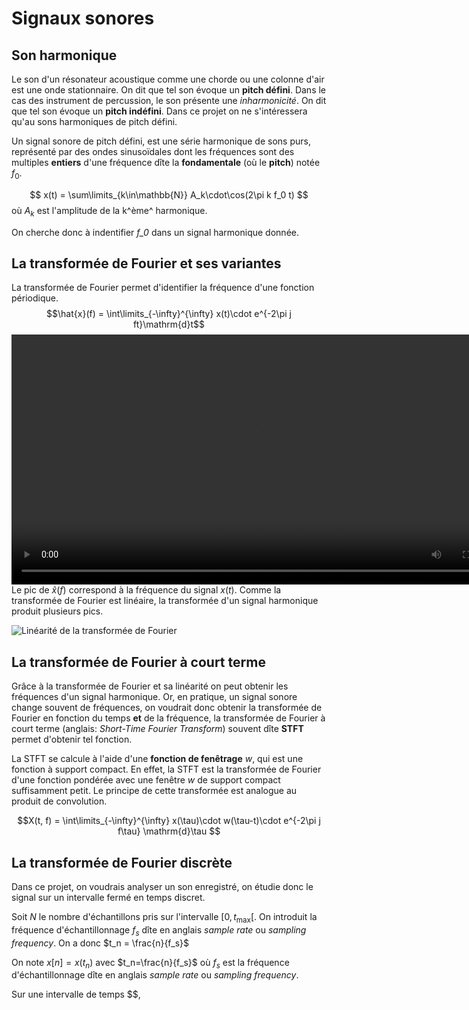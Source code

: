 # Signaux sonores

## Son harmonique

Le son d'un résonateur acoustique comme une chorde ou une colonne d'air
est une onde stationnaire. On dit que tel son évoque un **pitch défini**.
Dans le cas des instrument de percussion, le son présente une *inharmonicité*.
On dit que tel son évoque un **pitch indéfini**.
Dans ce projet on ne s'intéressera qu'au sons harmoniques de pitch défini.

Un signal sonore de pitch défini, est une série harmonique de sons purs, représenté par
des ondes sinusoïdales dont les fréquences sont des multiples **entiers**
d'une fréquence dîte la **fondamentale** (où le **pitch**) notée $f_0$.

$$ x(t) = \sum\limits_{k\in\mathbb{N}} A_k\cdot\cos(2\pi k f_0 t) $$
où $A_k$ est l'amplitude de la k^ème^ harmonique.

On cherche donc à indentifier *f_0* dans un signal harmonique donnée.

## La transformée de Fourier et ses variantes
La transformée de Fourier permet d'identifier la fréquence d'une fonction périodique.
$$\hat{x}(f) = \int\limits_{-\infty}^{\infty} x(t)\cdot e^{-2\pi j ft}\mathrm{d}t$$
<video width="800" controls>
    <source src="plot/fourier.mp4" type="video/mp4">
</video>
Le pic de $\hat{x}(f)$ correspond à la fréquence du signal $x(t)$.
Comme la transformée de Fourier est linéaire, la transformée d'un signal
harmonique produit plusieurs pics.

![Linéarité de la transformée de Fourier](plot/fourier_linearity.png)

## La transformée de Fourier à court terme
Grâce à la transformée de Fourier et sa linéarité on peut obtenir les fréquences
d'un signal harmonique. Or, en pratique, un signal sonore change souvent
de fréquences, on voudrait donc obtenir la transformée de Fourier en fonction
du temps **et** de la fréquence, la transformée de Fourier à court terme
(anglais: *Short-Time Fourier Transform*) souvent dîte **STFT**
permet d'obtenir tel fonction.

La STFT se calcule à l'aide d'une **fonction de fenêtrage** $w$, qui est
une fonction à support compact. En effet, la STFT est la transformée
de Fourier d'une fonction pondérée avec une fenêtre $w$ de support
compact suffisamment petit. Le principe de cette transformée est
analogue au produit de convolution.

$$X(t, f) = \int\limits_{-\infty}^{\infty} x(\tau)\cdot w(\tau-t)\cdot e^{-2\pi j f\tau} \mathrm{d}\tau $$

## La transformée de Fourier discrète
Dans ce projet, on voudrais analyser un son enregistré, on étudie donc
le signal sur un intervalle fermé en temps discret.

Soit $N$ le nombre d'échantillons pris sur l'intervalle $[0,t_{\text{max}}[$.
On introduit la fréquence d'échantillonnage $f_s$ dîte en anglais *sample rate* ou *sampling frequency*.
On a donc $t_n = \frac{n}{f_s}$

On note $x[n] = x(t_n)$ avec $t_n=\frac{n}{f_s}$ où $f_s$ est la fréquence d'échantillonnage
dîte en anglais *sample rate* ou *sampling frequency*.

Sur une intervalle de temps $$, 

